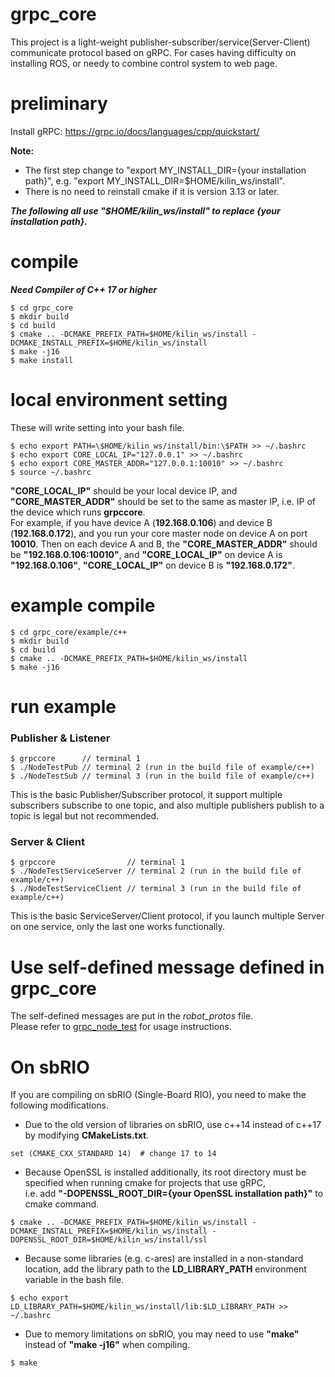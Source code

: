 # grpc_core
This project is a light-weight publisher-subscriber/service(Server-Client) communicate protocol based on gRPC. For cases having difficulty on installing ROS, or needy to combine control system to web page.

# preliminary
Install gRPC: https://grpc.io/docs/languages/cpp/quickstart/  

**Note:**
* The first step change to "export MY_INSTALL_DIR={your installation path}", e.g. "export MY_INSTALL_DIR=$HOME/kilin_ws/install".
* There is no need to reinstall cmake if it is version 3.13 or later.

***The following all use "$HOME/kilin_ws/install" to replace {your installation path}.***
# compile
***Need Compiler of C++ 17 or higher***
```
$ cd grpc_core
$ mkdir build
$ cd build
$ cmake .. -DCMAKE_PREFIX_PATH=$HOME/kilin_ws/install -DCMAKE_INSTALL_PREFIX=$HOME/kilin_ws/install
$ make -j16
$ make install
```

# local environment setting
These will write setting into your bash file.
```
$ echo export PATH=\$HOME/kilin_ws/install/bin:\$PATH >> ~/.bashrc
$ echo export CORE_LOCAL_IP="127.0.0.1" >> ~/.bashrc
$ echo export CORE_MASTER_ADDR="127.0.0.1:10010" >> ~/.bashrc
$ source ~/.bashrc
```
**"CORE_LOCAL_IP"** should be your local device IP, and **"CORE_MASTER_ADDR"** should be set to the same as master IP, i.e. IP of the device which runs **grpccore**.  
For example, if you have device A (**192.168.0.106**) and device B (**192.168.0.172**), and you run your core master node on device A on port **10010**. Then on each device A and B, the **"CORE_MASTER_ADDR"** should be **"192.168.0.106:10010"**, and **"CORE_LOCAL_IP"** on device A is **"192.168.0.106"**, **"CORE_LOCAL_IP"** on device B is **"192.168.0.172"**. 

# example compile
```
$ cd grpc_core/example/c++ 
$ mkdir build 
$ cd build 
$ cmake .. -DCMAKE_PREFIX_PATH=$HOME/kilin_ws/install
$ make -j16
```

# run example
### Publisher & Listener
```
$ grpccore      // terminal 1
$ ./NodeTestPub // terminal 2 (run in the build file of example/c++)
$ ./NodeTestSub // terminal 3 (run in the build file of example/c++)
```
This is the basic Publisher/Subscriber protocol, it support multiple subscribers subscribe to one topic, and also multiple publishers publish to a topic is legal but not recommended.
### Server & Client
```
$ grpccore                // terminal 1
$ ./NodeTestServiceServer // terminal 2 (run in the build file of example/c++)
$ ./NodeTestServiceClient // terminal 3 (run in the build file of example/c++)
```
This is the basic ServiceServer/Client protocol, if you launch multiple Server on one service, only the last one works functionally.

# Use self-defined message defined in grpc_core
The self-defined messages are put in the *robot_protos* file.  
Please refer to [grpc_node_test](https://github.com/kyle1548/grpc_node_test) for usage instructions.

# On sbRIO
If you are compiling on sbRIO (Single-Board RIO), you need to make the following modifications.
* Due to the old version of libraries on sbRIO, use c++14 instead of c++17 by modifying **CMakeLists.txt**.
```
set (CMAKE_CXX_STANDARD 14)  # change 17 to 14
```
* Because OpenSSL is installed additionally, its root directory must be specified when running cmake for projects that use gRPC,  
i.e. add **"-DOPENSSL_ROOT_DIR={your OpenSSL installation path}"** to cmake command.
```
$ cmake .. -DCMAKE_PREFIX_PATH=$HOME/kilin_ws/install -DCMAKE_INSTALL_PREFIX=$HOME/kilin_ws/install -DOPENSSL_ROOT_DIR=$HOME/kilin_ws/install/ssl
```
*  Because some libraries (e.g. c-ares) are installed in a non-standard location, add the library path to the **LD_LIBRARY_PATH** environment variable in the bash file.
```
$ echo export LD_LIBRARY_PATH=$HOME/kilin_ws/install/lib:$LD_LIBRARY_PATH >> ~/.bashrc
```
* Due to memory limitations on sbRIO, you may need to use **"make"** instead of **"make -j16"** when compiling.
```
$ make
```

